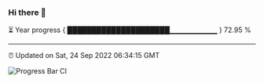 ### Hi there 👋

⏳ Year progress { █████████████████████▁▁▁▁▁▁▁▁▁ } 72.95 %

---

⏰ Updated on Sat, 24 Sep 2022 06:34:15 GMT

![Progress Bar CI](https://github.com/ZhaoGui/ZhaoGui/workflows/Progress%20Bar%20CI/badge.svg)
